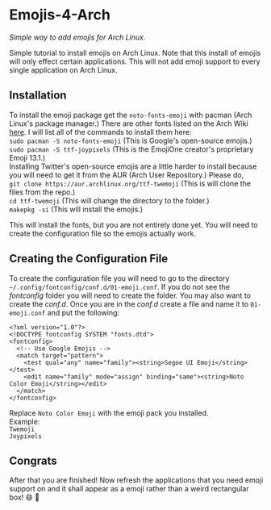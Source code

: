 # Emojis-4-Arch
*Simple way to add emojis for Arch Linux.*

Simple tutorial to install emojis on Arch Linux. Note that this install of emojis will only effect certain applications. This will not add emoji support to every single application on Arch Linux.

## Installation
To install the emoji package get the `noto-fonts-emoji` with pacman (Arch Linux's package manager.) There are other fonts listed on the Arch Wiki [here](https://wiki.archlinux.org/index.php/Fonts#Emoji_and_symbols). I will list all of the commands to install them here:  
`sudo pacman -S noto-fonts-emoji` (This is Google's open-source emojis.)  
`sudo pacman -S ttf-joypixels` (This is the EmojiOne creator's proprietary Emoji 13.1.)  
Installing Twitter's open-source emojis are a little harder to install because you will need to get it from the AUR (Arch User Repository.) Please do,  
`git clone https://aur.archlinux.org/ttf-twemoji` (This is will clone the files from the repo.)  
`cd ttf-twemoji` (This will change the directory to the folder.)  
`makepkg -si` (This will install the emojis.)

This will install the fonts, but you are not entirely done yet. You will need to create the configuration file so the emojis actually work.

## Creating the Configuration File
To create the configuration file you will need to go to the directory `~/.config/fontconfig/conf.d/01-emoji.conf`. If you do not see the *fontconfig* folder you will need to create the folder. You may also want to create the *conf.d*. Once you are in the *conf.d* create a file and name it to `01-emoji.conf` and put the following:  
```
<?xml version="1.0"?>
<!DOCTYPE fontconfig SYSTEM "fonts.dtd">
<fontconfig>
  <!-- Use Google Emojis -->
  <match target="pattern">
    <test qual="any" name="family"><string>Segoe UI Emoji</string></test>
    <edit name="family" mode="assign" binding="same"><string>Noto Color Emoji</string></edit>
  </match>
</fontconfig>
```  
Replace `Noto Color Emoji` with the emoji pack you installed.  
Example:  
`Twemoji`  
`Joypixels`  

## Congrats
After that you are finished! Now refresh the applications that you need emoji support on and it shall appear as a emoji rather than a weird rectangular box! :smile: :muscle:
